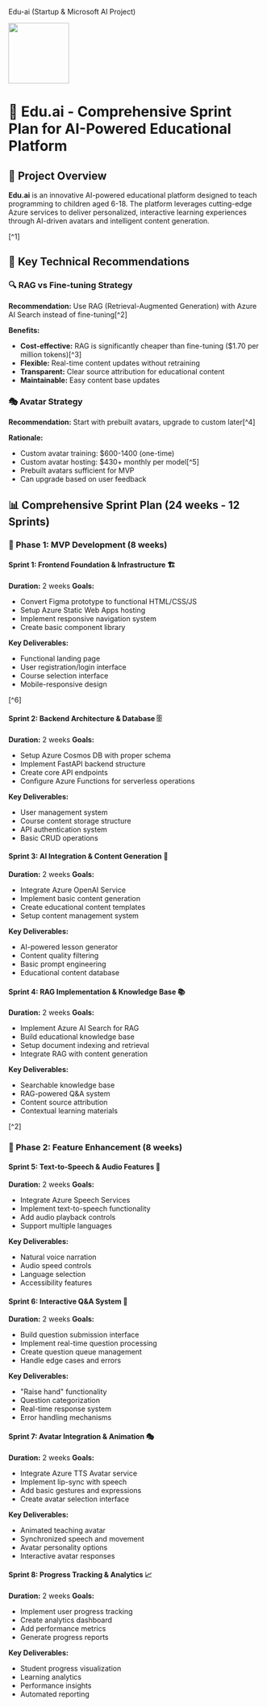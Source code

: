 Edu-ai (Startup & Microsoft AI Project)

<img src="https://r2cdn.perplexity.ai/pplx-full-logo-primary-dark%402x.png" class="logo" width="120"/>

# 🚀 Edu.ai - Comprehensive Sprint Plan for AI-Powered Educational Platform

## 🎯 Project Overview

**Edu.ai** is an innovative AI-powered educational platform designed to teach programming to children aged 6-18. The platform leverages cutting-edge Azure services to deliver personalized, interactive learning experiences through AI-driven avatars and intelligent content generation.

[^1]

## 🎪 Key Technical Recommendations

### 🔍 RAG vs Fine-tuning Strategy

**Recommendation:** Use RAG (Retrieval-Augmented Generation) with Azure AI Search instead of fine-tuning[^2]

**Benefits:**

- **Cost-effective:** RAG is significantly cheaper than fine-tuning (\$1.70 per million tokens)[^3]
- **Flexible:** Real-time content updates without retraining
- **Transparent:** Clear source attribution for educational content
- **Maintainable:** Easy content base updates


### 🎭 Avatar Strategy

**Recommendation:** Start with prebuilt avatars, upgrade to custom later[^4]

**Rationale:**

- Custom avatar training: \$600-1400 (one-time)
- Custom avatar hosting: \$430+ monthly per model[^5]
- Prebuilt avatars sufficient for MVP
- Can upgrade based on user feedback


## 📊 Comprehensive Sprint Plan (24 weeks - 12 Sprints)

### 🌟 Phase 1: MVP Development (8 weeks)

#### Sprint 1: Frontend Foundation \& Infrastructure 🏗️

**Duration:** 2 weeks
**Goals:**

- Convert Figma prototype to functional HTML/CSS/JS
- Setup Azure Static Web Apps hosting
- Implement responsive navigation system
- Create basic component library


**Key Deliverables:**

- Functional landing page
- User registration/login interface
- Course selection interface
- Mobile-responsive design

[^6]

#### Sprint 2: Backend Architecture \& Database 🗄️

**Duration:** 2 weeks
**Goals:**

- Setup Azure Cosmos DB with proper schema
- Implement FastAPI backend structure
- Create core API endpoints
- Configure Azure Functions for serverless operations

**Key Deliverables:**

- User management system
- Course content storage structure
- API authentication system
- Basic CRUD operations


#### Sprint 3: AI Integration \& Content Generation 🤖

**Duration:** 2 weeks
**Goals:**

- Integrate Azure OpenAI Service
- Implement basic content generation
- Create educational content templates
- Setup content management system

**Key Deliverables:**

- AI-powered lesson generator
- Content quality filtering
- Basic prompt engineering
- Educational content database




#### Sprint 4: RAG Implementation \& Knowledge Base 📚

**Duration:** 2 weeks
**Goals:**

- Implement Azure AI Search for RAG
- Build educational knowledge base
- Setup document indexing and retrieval
- Integrate RAG with content generation

**Key Deliverables:**

- Searchable knowledge base
- RAG-powered Q\&A system
- Content source attribution
- Contextual learning materials


[^2]

### 🔧 Phase 2: Feature Enhancement (8 weeks)

#### Sprint 5: Text-to-Speech \& Audio Features 🎵

**Duration:** 2 weeks
**Goals:**

- Integrate Azure Speech Services
- Implement text-to-speech functionality
- Add audio playback controls
- Support multiple languages

**Key Deliverables:**

- Natural voice narration
- Audio speed controls
- Language selection
- Accessibility features



#### Sprint 6: Interactive Q\&A System 🙋

**Duration:** 2 weeks
**Goals:**

- Build question submission interface
- Implement real-time question processing
- Create question queue management
- Handle edge cases and errors

**Key Deliverables:**

- "Raise hand" functionality
- Question categorization
- Real-time response system
- Error handling mechanisms



#### Sprint 7: Avatar Integration \& Animation 🎭

**Duration:** 2 weeks
**Goals:**

- Integrate Azure TTS Avatar service
- Implement lip-sync with speech
- Add basic gestures and expressions
- Create avatar selection interface

**Key Deliverables:**

- Animated teaching avatar
- Synchronized speech and movement
- Avatar personality options
- Interactive avatar responses


#### Sprint 8: Progress Tracking \& Analytics 📈

**Duration:** 2 weeks
**Goals:**

- Implement user progress tracking
- Create analytics dashboard
- Add performance metrics
- Generate progress reports

**Key Deliverables:**

- Student progress visualization
- Learning analytics
- Performance insights
- Automated reporting